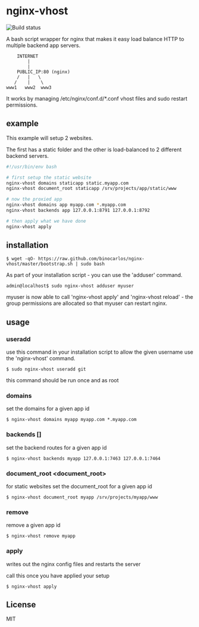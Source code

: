 nginx-vhost
===========

![Build status](https://api.travis-ci.org/binocarlos/nginx-vhost.png)

A bash script wrapper for nginx that makes it easy load balance HTTP to multiple backend app servers.

```
    INTERNET
        |
        |
    PUBLIC_IP:80 (nginx)
    /   |   \
   /    |    \
www1   www2  www3
```

It works by managing /etc/nginx/conf.d/*.conf vhost files and sudo restart permissions.

## example

This example will setup 2 websites.

The first has a static folder and the other is load-balanced to 2 different backend servers.

```bash
#!/usr/bin/env bash

# first setup the static website
nginx-vhost domains staticapp static.myapp.com
nginx-vhost document_root staticapp /srv/projects/app/static/www

# now the proxied app
nginx-vhost domains app myapp.com *.myapp.com
nginx-vhost backends app 127.0.0.1:8791 127.0.0.1:8792

# then apply what we have done
nginx-vhost apply
```

## installation

```
$ wget -qO- https://raw.github.com/binocarlos/nginx-vhost/master/bootstrap.sh | sudo bash
```

As part of your installation script - you can use the 'adduser' command.

```
admin@localhost$ sudo nginx-vhost adduser myuser
```

myuser is now able to call 'nginx-vhost apply' and 'nginx-vhost reload' - the group permissions are allocated
so that myuser can restart nginx.

## usage

### useradd <username>

use this command in your installation script to allow the given username use the 'nginx-vhost' command.

```
$ sudo nginx-vhost useradd git
```

this command should be run once and as root

### domains <id> <domains>

set the domains for a given app id

```
$ nginx-vhost domains myapp myapp.com *.myapp.com
```

### backends <id> [<routes>]

set the backend routes for a given app id

```
$ nginx-vhost backends myapp 127.0.0.1:7463 127.0.0.1:7464
```

### document_root <id> <document_root>

for static websites set the document_root for a given app id

```
$ nginx-vhost document_root myapp /srv/projects/myapp/www
```

### remove <id>

remove a given app id

```
$ nginx-vhost remove myapp
```

### apply

writes out the nginx config files and restarts the server

call this once you have applied your setup

```
$ nginx-vhost apply
```

## License

MIT
